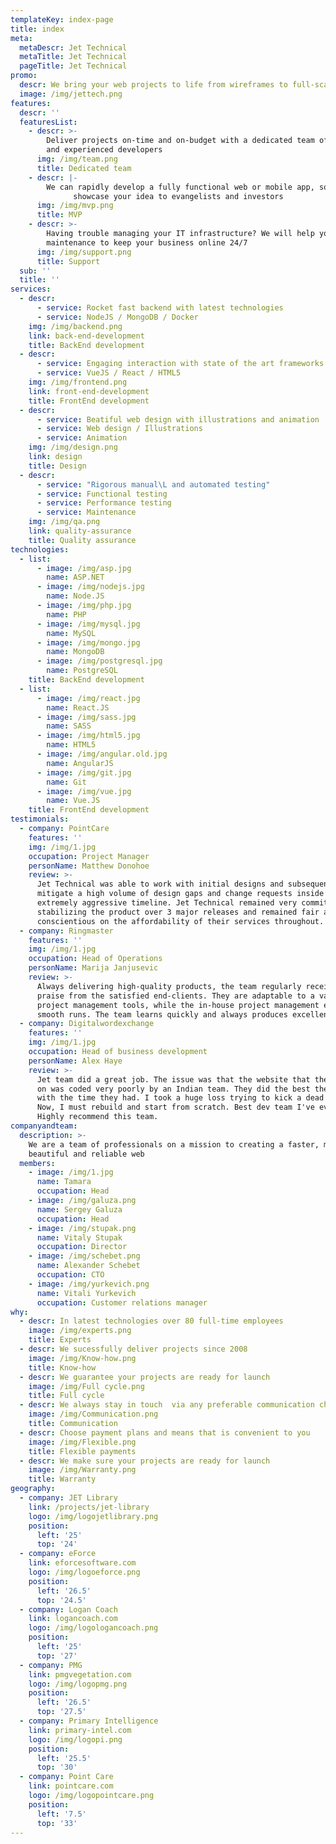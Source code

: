 ```yaml
---
templateKey: index-page
title: index
meta:
  metaDescr: Jet Technical
  metaTitle: Jet Technical
  pageTitle: Jet Technical
promo:
  descr: We bring your web projects to life from wireframes to full-scale launch
  image: /img/jettech.png
features:
  descr: ''
  featuresList:
    - descr: >-
        Deliver projects on-time and on-budget with a dedicated team of skilled
        and experienced developers
      img: /img/team.png
      title: Dedicated team
    - descr: |-
        We can rapidly develop a fully functional web or mobile app, so you can
              showcase your idea to evangelists and investors
      img: /img/mvp.png
      title: MVP
    - descr: >-
        Having trouble managing your IT infrastructure? We will help you with
        maintenance to keep your business online 24/7
      img: /img/support.png
      title: Support
  sub: ''
  title: ''
services:
  - descr:
      - service: Rocket fast backend with latest technologies
      - service: NodeJS / MongoDB / Docker
    img: /img/backend.png
    link: back-end-development
    title: BackEnd development
  - descr:
      - service: Engaging interaction with state of the art frameworks
      - service: VueJS / React / HTML5
    img: /img/frontend.png
    link: front-end-development
    title: FrontEnd development
  - descr:
      - service: Beatiful web design with illustrations and animation
      - service: Web design / Illustrations
      - service: Animation
    img: /img/design.png
    link: design
    title: Design
  - descr:
      - service: "Rigorous manual\L and automated testing"
      - service: Functional testing
      - service: Performance testing
      - service: Maintenance
    img: /img/qa.png
    link: quality-assurance
    title: Quality assurance
technologies:
  - list:
      - image: /img/asp.jpg
        name: ASP.NET
      - image: /img/nodejs.jpg
        name: Node.JS
      - image: /img/php.jpg
        name: PHP
      - image: /img/mysql.jpg
        name: MySQL
      - image: /img/mongo.jpg
        name: MongoDB
      - image: /img/postgresql.jpg
        name: PostgreSQL
    title: BackEnd development
  - list:
      - image: /img/react.jpg
        name: React.JS
      - image: /img/sass.jpg
        name: SASS
      - image: /img/html5.jpg
        name: HTML5
      - image: /img/angular.old.jpg
        name: AngularJS
      - image: /img/git.jpg
        name: Git
      - image: /img/vue.jpg
        name: Vue.JS
    title: FrontEnd development
testimonials:
  - company: PointCare
    features: ''
    img: /img/1.jpg
    occupation: Project Manager
    personName: Matthew Donohoe
    review: >-
      Jet Technical was able to work with initial designs and subsequently
      mitigate a high volume of design gaps and change requests inside of an
      extremely aggressive timeline. Jet Technical remained very committed to
      stabilizing the product over 3 major releases and remained fair and
      conscientious on the affordability of their services throughout.
  - company: Ringmaster
    features: ''
    img: /img/1.jpg
    occupation: Head of Operations
    personName: Marija Janjusevic
    review: >-
      Always delivering high-quality products, the team regularly receives wide
      praise from the satisfied end-clients. They are adaptable to a variety of
      project management tools, while the in-house project management ensures
      smooth runs. The team learns quickly and always produces excellent code.
  - company: Digitalwordexchange
    features: ''
    img: /img/1.jpg
    occupation: Head of business development
    personName: Alex Haye
    review: >-
      Jet team did a great job. The issue was that the website that they worked
      on was coded very poorly by an Indian team. They did the best the could
      with the time they had. I took a huge loss trying to kick a dead horse.
      Now, I must rebuild and start from scratch. Best dev team I've ever met!
      Highly recommend this team.
companyandteam:
  description: >-
    We are a team of professionals on a mission to creating a faster, more
    beautiful and reliable web
  members:
    - image: /img/1.jpg
      name: Tamara
      occupation: Head
    - image: /img/galuza.png
      name: Sergey Galuza
      occupation: Head
    - image: /img/stupak.png
      name: Vitaly Stupak
      occupation: Director
    - image: /img/schebet.png
      name: Alexander Schebet
      occupation: CTO
    - image: /img/yurkevich.png
      name: Vitali Yurkevich
      occupation: Customer relations manager
why:
  - descr: In latest technologies over 80 full-time employees
    image: /img/experts.png
    title: Experts
  - descr: We sucessfully deliver projects since 2008
    image: /img/Know-how.png
    title: Know-how
  - descr: We guarantee your projects are ready for launch
    image: /img/Full cycle.png
    title: Full cycle
  - descr: We always stay in touch  via any preferable communication channel
    image: /img/Communication.png
    title: Communication
  - descr: Choose payment plans and means that is convenient to you
    image: /img/Flexible.png
    title: Flexible payments
  - descr: We make sure your projects are ready for launch
    image: /img/Warranty.png
    title: Warranty
geography:
  - company: JET Library
    link: /projects/jet-library
    logo: /img/logojetlibrary.png
    position:
      left: '25'
      top: '24'
  - company: eForce
    link: eforcesoftware.com
    logo: /img/logoeforce.png
    position:
      left: '26.5'
      top: '24.5'
  - company: Logan Coach
    link: logancoach.com
    logo: /img/logologancoach.png
    position:
      left: '25'
      top: '27'
  - company: PMG
    link: pmgvegetation.com
    logo: /img/logopmg.png
    position:
      left: '26.5'
      top: '27.5'
  - company: Primary Intelligence
    link: primary-intel.com
    logo: /img/logopi.png
    position:
      left: '25.5'
      top: '30'
  - company: Point Care
    link: pointcare.com
    logo: /img/logopointcare.png
    position:
      left: '7.5'
      top: '33'
---
```


